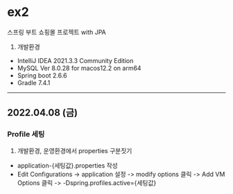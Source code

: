 # ex2
스프링 부트 쇼핑몰 프로젝트 with JPA
1. 개발환경
  - IntelliJ IDEA 2021.3.3 Community Edition
  - MySQL Ver 8.0.28 for macos12.2 on arm64
  - Spring boot 2.6.6
  - Gradle 7.4.1
-----

## 2022.04.08 (금)
### Profile 세팅
1. 개발환경, 운영환경에서 properties 구분짓기
  - application-{세팅값}.properties 작성
  - Edit Configurations -> application 설정 -> modify options 클릭 -> Add VM Options 클릭 -> -Dspring.profiles.active={세팅값}
